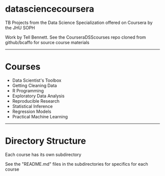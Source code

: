# datasciencecoursera

TB Projects from the Data Science Specialization 
offered on Coursera by the JHU SOPH

Work by Tell Bennett. See the CourseraDSScourses repo cloned from github/bcaffo for
source course materials

----

# Courses

* Data Scientist's Toolbox
* Getting Cleaning Data
* R Programming
* Exploratory Data Analysis
* Reproducible Research
* Statistical Inference
* Regression Models
* Practical Machine Learning

----

# Directory Structure
Each course has its own subdirectory

See the "README.md" files in the subdirectories for specifics for each course

